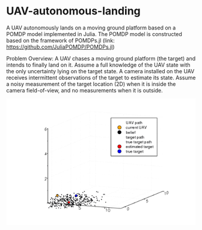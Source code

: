 # UAV-autonomous-landing
A UAV autonomously lands on a moving ground platform based on a POMDP model implemented in Julia. The POMDP model is constructed based on the framework of POMDPs.jl (link: https://github.com/JuliaPOMDP/POMDPs.jl)

Problem Overview:
A UAV chases a moving ground platform (the target) and intends to finally land on it.
Assume a full knowledge of the UAV state with the only uncertainty lying on the target state.
A camera installed on the UAV receives intermittent observations of the target to estimate its state.
Assume a noisy measurement of the target location (2D) when it is inside the camera field-of-view,
and no measurements when it is outside.

![](UAV_landing.gif)



